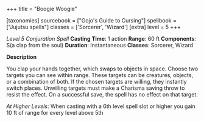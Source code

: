 +++
title = "Boogie Woogie"

[taxonomies]
sourcebook = ["Gojo's Guide to Cursing"]
spellbook = ["Jujutsu spells"]
classes = ['Sorcerer', 'Wizard']
[extra]
level = 5
+++

*Level 5 Conjuration Spell*
**Casting Time**: 1 action
**Range**: 60 ft
**Components**: S(a clap from the soul)
**Duration**: Instantaneous
**Classes**: Sorcerer, Wizard

**Description**


You clap your hands together, which swaps to objects in space. Choose two targets you can see within range. These targets can be creatures, objects, or a combination of both. If the chosen targets are willing, they instantly switch places. Unwilling targets must make a Charisma saving throw to resist the effect. On a successful save, the spell has no effect on that target.



_At Higher Levels_: When casting with a 6th level spell slot or higher you gain 10 ft of range for every level above 5th


